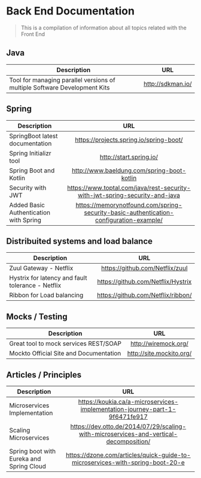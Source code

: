 # Back End Documentation
> This is a compilation of information about all topics related with the Front End 


## Java

| Description   | URL           | 
| ------------- |:-------------:| 
| Tool for managing parallel versions of multiple Software Development Kits| http://sdkman.io/ |

## Spring 

| Description   | URL           | 
| ------------- |:-------------:| 
| SpringBoot latest documentation| https://projects.spring.io/spring-boot/ |
| Spring Initializr tool| http://start.spring.io/ |
| Spring Boot and Kotlin | http://www.baeldung.com/spring-boot-kotlin |
| Security with JWT | https://www.toptal.com/java/rest-security-with-jwt-spring-security-and-java |
| Added Basic Authentication with Spring | https://memorynotfound.com/spring-security-basic-authentication-configuration-example/ |

## Distribuited systems and load balance

| Description   | URL           | 
| ------------- |:-------------:| 
| Zuul Gateway - Netflix| https://github.com/Netflix/zuul |
| Hystrix for latency and fault tolerance  - Netflix| https://github.com/Netflix/Hystrix |
| Ribbon for Load balancing | https://github.com/Netflix/ribbon/ |


## Mocks / Testing
| Description   | URL           | 
| ------------- |:-------------:| 
| Great tool to mock services REST/SOAP | http://wiremock.org/ |
| Mockto Official Site and Documentation | http://site.mockito.org/ |

## Articles / Principles
| Description   | URL           | 
| ------------- |:-------------:| 
| Microservices Implementation | https://koukia.ca/a-microservices-implementation-journey-part-1-9f6471fe917 |
| Scaling Microservices | https://dev.otto.de/2014/07/29/scaling-with-microservices-and-vertical-decomposition/ |
| Spring boot with Eureka and Spring Cloud | https://dzone.com/articles/quick-guide-to-microservices-with-spring-boot-20-e |





